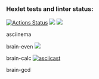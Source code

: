 ### Hexlet tests and linter status:
[![Actions Status](https://github.com/annashhe/python-project-49/workflows/hexlet-check/badge.svg)](https://github.com/annashhe/python-project-49/actions)
<a href="https://codeclimate.com/github/annashhe/python-project-49/maintainability"><img src="https://api.codeclimate.com/v1/badges/381f426c0a0eea131cc6/maintainability" /></a>
<a href="https://codeclimate.com/github/annashhe/python-project-49/test_coverage"><img src="https://api.codeclimate.com/v1/badges/381f426c0a0eea131cc6/test_coverage" /></a>

asciinema

brain-even
<a href="https://asciinema.org/a/0Ufs1whbYtN5la9uFZHYoQv9Y" target="_blank"><img src="https://asciinema.org/a/0Ufs1whbYtN5la9uFZHYoQv9Y.svg" /></a>

brain-calc
[![asciicast](https://asciinema.org/a/Nr0yX4ghQau9yM0vOqFXrvKFJ.svg)](https://asciinema.org/a/Nr0yX4ghQau9yM0vOqFXrvKFJ)

brain-gcd
<script id="asciicast-otWYTMx7LemY0xcJ3ozOcFnmr" src="https://asciinema.org/a/otWYTMx7LemY0xcJ3ozOcFnmr.js" async></script>